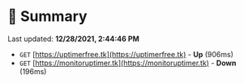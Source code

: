 # 📖 Summary
Last updated: **12/28/2021, 2:44:46 PM**

- `GET` [https://uptimerfree.tk](https://uptimerfree.tk) - **Up** (906ms)
- `GET` [https://monitoruptimer.tk](https://monitoruptimer.tk) - **Down** (196ms)

